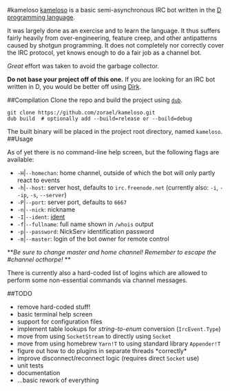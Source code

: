#kameloso
[kameloso](http://youtu.be/s-mOy8VUEBk) is a basic semi-asynchronous IRC bot written in the [D programming language](http://dlang.org).

It was largely done as an exercise and to learn the language. It thus suffers fairly heavily from over-engineering, feature creep, and other antipatterns caused by shotgun programming. It does not completely nor correctly cover the IRC protocol, yet knows enough to do a fair job as a channel bot.

*Great* effort was taken to avoid the garbage collector.

**Do not base your project off of this one.** If you are looking for an IRC bot written in D, you would be better off using [Dirk](https://github.com/JakobOvrum/Dirk).

##Compilation
Clone the repo and build the project using [`dub`](http://code.dlang.org/about).

```
git clone https://github.com/zorael/kameloso.git
dub build  # optionally add --build=release or --build=debug
```
The built binary will be placed in the project root directory, named `kameloso`.
##Usage

As of yet there is no command-line help screen, but the following flags are available:

* `-H`|`--homechan`: home channel, outside of which the bot will only partly react to events
* `-h`|`--host`: server host, defaults to `irc.freenode.net` (currently also: `-i`, `--ip`, `-s`, `--server`)
* `-P`|`--port`: server port, defaults to `6667`
* `-n`|`--nick`: nickname
* `-I`|`--ident`: [ident](http://en.wikipedia.org/wiki/Ident_protocol)
* `-f`|`--fullname`: full name shown in `/whois` output
* `-p`|`--password`: NickServ identification password
* `-m`|`--master`: login of the bot owner for remote control

**_Be sure to change master and home channel! Remember to escape the #channel octhorpe!_ **

There is currently also a hard-coded list of logins which are allowed to perform some non-essential commands via channel messages.

##TODO
* remove hard-coded stuff!
* basic terminal help screen
* support for configuration files
* implement table lookups for *string-to-enum* conversion (`IrcEvent.Type`)
* move from using `SocketStream` to directly using `Socket`
* move from using homebrew `Yarn!T` to using standard library `Appender!T`
* figure out how to do plugins in separate threads \*correctly\*
* improve disconnect/reconnect logic (requires direct `Socket` use)
* unit tests
* documentation
* ...basic rework of everything
